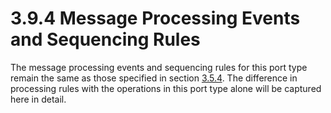 <html dir="LTR" xmlns:mshelp="http://msdn.microsoft.com/mshelp" xmlns:ddue="http://ddue.schemas.microsoft.com/authoring/2003/5" xmlns:xlink="http://www.w3.org/1999/xlink" xmlns:tool="http://www.microsoft.com/tooltip">
 <body>
 <div id="header">
 <h1 class="heading">3.9.4 Message Processing Events and Sequencing Rules</h1>
 </div>
 <div id="mainSection">
 <div id="mainBody">
 <div id="allHistory" class="saveHistory"></div>
 <div id="sectionSection0" class="section" name="collapseableSection">
 

<p>The message processing events and sequencing rules for this
port type remain the same as those specified in section <a href="31ac4676-cddc-4db4-aaab-04f08504596e.md">3.5.4</a>. The difference in
processing rules with the operations in this port type alone will be captured
here in detail. </p>


 </div>
 </div>
 </div>
 </body>
</html>